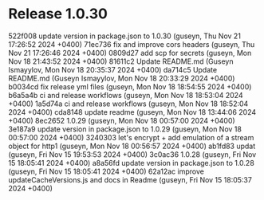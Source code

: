 # Release 1.0.30

522f008 update version in package.json to 1.0.30 (guseyn, Thu Nov 21 17:26:52 2024 +0400)
71ec736 fix and improve cors headers (guseyn, Thu Nov 21 17:26:46 2024 +0400)
0809d27 add scp for secrets (guseyn, Mon Nov 18 21:43:52 2024 +0400)
81611c2 Update README.md (Guseyn Ismayylov, Mon Nov 18 20:35:37 2024 +0400)
da714c5 Update README.md (Guseyn Ismayylov, Mon Nov 18 20:33:29 2024 +0400)
b0034cd fix release yml files (guseyn, Mon Nov 18 18:54:55 2024 +0400)
b6a5a4b ci and release workflows (guseyn, Mon Nov 18 18:53:04 2024 +0400)
1a5d74a ci and release workflows (guseyn, Mon Nov 18 18:52:04 2024 +0400)
cda8148 update readme (guseyn, Mon Nov 18 13:44:06 2024 +0400)
8ec2652 1.0.29 (guseyn, Mon Nov 18 00:57:00 2024 +0400)
3e187a9 update version in package.json to 1.0.29 (guseyn, Mon Nov 18 00:57:00 2024 +0400)
3240303 let's encrypt + add emulation of a stream object for http1 (guseyn, Mon Nov 18 00:56:57 2024 +0400)
ab1fd83 updat (guseyn, Fri Nov 15 19:53:53 2024 +0400)
3c0ac36 1.0.28 (guseyn, Fri Nov 15 18:05:41 2024 +0400)
a8a56fd update version in package.json to 1.0.28 (guseyn, Fri Nov 15 18:05:41 2024 +0400)
62a12ac improve updateCacheVersions.js and docs in Readme (guseyn, Fri Nov 15 18:05:37 2024 +0400)
